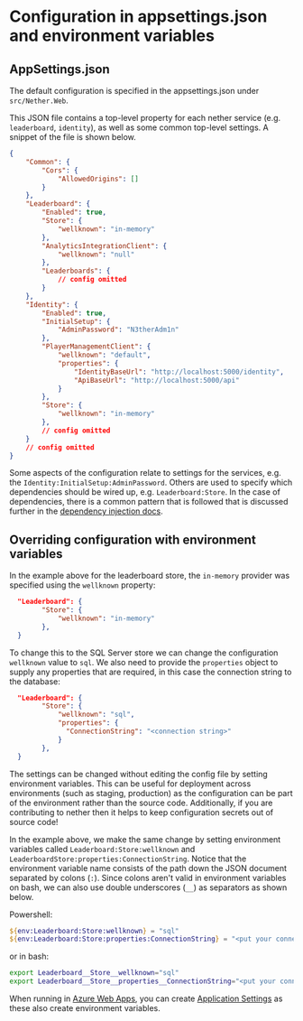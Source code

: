 # Configuration in appsettings.json and environment variables


## AppSettings.json

The default configuration is specified in the appsettings.json under `src/Nether.Web`.


This JSON file contains a top-level property for each nether service (e.g. `leaderboard`, `identity`), as well as some common top-level settings. A snippet of the file is shown below.

```json
{
    "Common": {
        "Cors": {
            "AllowedOrigins": []
        }
    },
    "Leaderboard": {
        "Enabled": true,
        "Store": {
            "wellknown": "in-memory"
        },
        "AnalyticsIntegrationClient": {
            "wellknown": "null"
        },
        "Leaderboards": {
            // config omitted
        }
    },
    "Identity": {
        "Enabled": true,
        "InitialSetup": {
            "AdminPassword": "N3therAdm1n" 
        },
        "PlayerManagementClient": {
            "wellknown": "default",
            "properties": {
                "IdentityBaseUrl": "http://localhost:5000/identity",
                "ApiBaseUrl": "http://localhost:5000/api"
            }
        },
        "Store": {
            "wellknown": "in-memory"
        },
        // config omitted
    }
    // config omitted
}
```


Some aspects of the configuration relate to settings for the services, e.g. the `Identity:InitialSetup:AdminPassword`. Others are used to specify which dependencies should be wired up, e.g. `Leaderboard:Store`.
In the case of dependencies, there is a common pattern that is followed that is discussed further in the [dependency injection docs](dependency-injection.md).



## Overriding configuration with environment variables

In the example above for the leaderboard store, the `in-memory` provider was specified using the `wellknown` property:

```json
  "Leaderboard": {
        "Store": {
            "wellknown": "in-memory"
        },
  }
```

To change this to the SQL Server store we can change the configuration `wellknown` value to `sql`. We also need to provide the `properties` object to supply any properties that are required, in this case the connection string to the database:


```json
  "Leaderboard": {
        "Store": {
            "wellknown": "sql",
            "properties": {
              "ConnectionString": "<connection string>"
            }
        },
  }
```

The settings can be changed without editing the config file by setting environment variables. This can be useful for deployment across environments (such as staging, production) as the configuration can be part of the environment rather than the source code. Additionally, if you are contributing to nether then it helps to keep configuration secrets out of source code!


In the example above, we make the same change by setting environment variables called `Leaderboard:Store:wellknown` and `LeaderboardStore:properties:ConnectionString`. Notice that the environment variable name consists of the path down the JSON document separated by colons (`:`). Since colons aren't valid in environment variables on bash, we can also use double underscores (`__`) as separators as shown below.


Powershell:
```powershell
${env:Leaderboard:Store:wellknown} = "sql"
${env:Leaderboard:Store:properties:ConnectionString} = "<put your connection string here>"
``` 

or in bash:
```bash
export Leaderboard__Store__wellknown="sql"
export Leaderboard__Store__properties__ConnectionString="<put your connection string here>"
``` 

When running in [Azure Web Apps](https://docs.microsoft.com/en-us/azure/app-service-web/app-service-web-overview), you can create [Application Settings](https://docs.microsoft.com/en-us/azure/app-service-web/web-sites-configure#application-settings) as these also create environment variables.